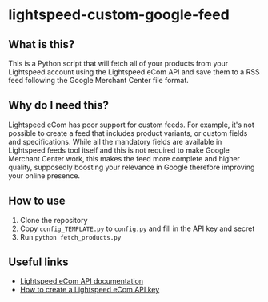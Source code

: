 # lightspeed-custom-google-feed

## What is this?

This is a Python script that will fetch all of your products from your Lightspeed account using the Lightspeed eCom API and save them to a RSS feed following the Google Merchant Center file format.

## Why do I need this?

Lightspeed eCom has poor support for custom feeds. For example, it's not possible to create a feed that includes product variants, or custom fields and specifications. While all the mandatory fields are available in Lightspeed feeds tool itself and this is not required to make Google Merchant Center work, this makes the feed more complete and higher quality, supposedly boosting your relevance in Google therefore improving your online presence.

## How to use

1. Clone the repository
2. Copy `config_TEMPLATE.py` to `config.py` and fill in the API key and secret
3. Run `python fetch_products.py`

## Useful links

- [Lightspeed eCom API documentation](https://developers.lightspeedhq.com/ecom/introduction/introduction/)
- [How to create a Lightspeed eCom API key](https://ecom-support.lightspeedhq.com/hc/en-us/articles/1260804034770-Creating-API-keys)

